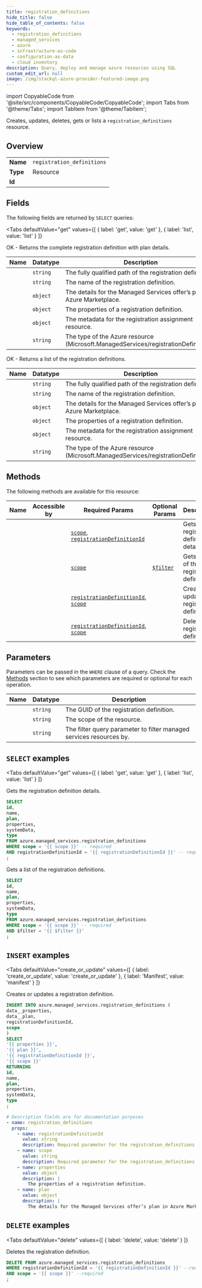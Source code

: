 ```yaml
--- 
title: registration_definitions
hide_title: false
hide_table_of_contents: false
keywords:
  - registration_definitions
  - managed_services
  - azure
  - infrastructure-as-code
  - configuration-as-data
  - cloud inventory
description: Query, deploy and manage azure resources using SQL
custom_edit_url: null
image: /img/stackql-azure-provider-featured-image.png
---
```


import CopyableCode from '@site/src/components/CopyableCode/CopyableCode';
import Tabs from '@theme/Tabs';
import TabItem from '@theme/TabItem';

Creates, updates, deletes, gets or lists a <code>registration_definitions</code> resource.

## Overview
<table><tbody>
<tr><td><b>Name</b></td><td><code>registration_definitions</code></td></tr>
<tr><td><b>Type</b></td><td>Resource</td></tr>
<tr><td><b>Id</b></td><td><CopyableCode code="azure.managed_services.registration_definitions" /></td></tr>
</tbody></table>

## Fields

The following fields are returned by `SELECT` queries:

<Tabs
    defaultValue="get"
    values={[
        { label: 'get', value: 'get' },
        { label: 'list', value: 'list' }
    ]}
>
<TabItem value="get">

OK - Returns the complete registration definition with plan details.

<table>
<thead>
    <tr>
    <th>Name</th>
    <th>Datatype</th>
    <th>Description</th>
    </tr>
</thead>
<tbody>
<tr>
    <td><CopyableCode code="id" /></td>
    <td><code>string</code></td>
    <td>The fully qualified path of the registration definition.</td>
</tr>
<tr>
    <td><CopyableCode code="name" /></td>
    <td><code>string</code></td>
    <td>The name of the registration definition.</td>
</tr>
<tr>
    <td><CopyableCode code="plan" /></td>
    <td><code>object</code></td>
    <td>The details for the Managed Services offer’s plan in Azure Marketplace.</td>
</tr>
<tr>
    <td><CopyableCode code="properties" /></td>
    <td><code>object</code></td>
    <td>The properties of a registration definition.</td>
</tr>
<tr>
    <td><CopyableCode code="systemData" /></td>
    <td><code>object</code></td>
    <td>The metadata for the registration assignment resource.</td>
</tr>
<tr>
    <td><CopyableCode code="type" /></td>
    <td><code>string</code></td>
    <td>The type of the Azure resource (Microsoft.ManagedServices/registrationDefinitions).</td>
</tr>
</tbody>
</table>
</TabItem>
<TabItem value="list">

OK - Returns a list of the registration definitions.

<table>
<thead>
    <tr>
    <th>Name</th>
    <th>Datatype</th>
    <th>Description</th>
    </tr>
</thead>
<tbody>
<tr>
    <td><CopyableCode code="id" /></td>
    <td><code>string</code></td>
    <td>The fully qualified path of the registration definition.</td>
</tr>
<tr>
    <td><CopyableCode code="name" /></td>
    <td><code>string</code></td>
    <td>The name of the registration definition.</td>
</tr>
<tr>
    <td><CopyableCode code="plan" /></td>
    <td><code>object</code></td>
    <td>The details for the Managed Services offer’s plan in Azure Marketplace.</td>
</tr>
<tr>
    <td><CopyableCode code="properties" /></td>
    <td><code>object</code></td>
    <td>The properties of a registration definition.</td>
</tr>
<tr>
    <td><CopyableCode code="systemData" /></td>
    <td><code>object</code></td>
    <td>The metadata for the registration assignment resource.</td>
</tr>
<tr>
    <td><CopyableCode code="type" /></td>
    <td><code>string</code></td>
    <td>The type of the Azure resource (Microsoft.ManagedServices/registrationDefinitions).</td>
</tr>
</tbody>
</table>
</TabItem>
</Tabs>

## Methods

The following methods are available for this resource:

<table>
<thead>
    <tr>
    <th>Name</th>
    <th>Accessible by</th>
    <th>Required Params</th>
    <th>Optional Params</th>
    <th>Description</th>
    </tr>
</thead>
<tbody>
<tr>
    <td><a href="#get"><CopyableCode code="get" /></a></td>
    <td><CopyableCode code="select" /></td>
    <td><a href="#parameter-scope"><code>scope</code></a>, <a href="#parameter-registrationDefinitionId"><code>registrationDefinitionId</code></a></td>
    <td></td>
    <td>Gets the registration definition details.</td>
</tr>
<tr>
    <td><a href="#list"><CopyableCode code="list" /></a></td>
    <td><CopyableCode code="select" /></td>
    <td><a href="#parameter-scope"><code>scope</code></a></td>
    <td><a href="#parameter-$filter"><code>$filter</code></a></td>
    <td>Gets a list of the registration definitions.</td>
</tr>
<tr>
    <td><a href="#create_or_update"><CopyableCode code="create_or_update" /></a></td>
    <td><CopyableCode code="insert" /></td>
    <td><a href="#parameter-registrationDefinitionId"><code>registrationDefinitionId</code></a>, <a href="#parameter-scope"><code>scope</code></a></td>
    <td></td>
    <td>Creates or updates a registration definition.</td>
</tr>
<tr>
    <td><a href="#delete"><CopyableCode code="delete" /></a></td>
    <td><CopyableCode code="delete" /></td>
    <td><a href="#parameter-registrationDefinitionId"><code>registrationDefinitionId</code></a>, <a href="#parameter-scope"><code>scope</code></a></td>
    <td></td>
    <td>Deletes the registration definition.</td>
</tr>
</tbody>
</table>

## Parameters

Parameters can be passed in the `WHERE` clause of a query. Check the [Methods](#methods) section to see which parameters are required or optional for each operation.

<table>
<thead>
    <tr>
    <th>Name</th>
    <th>Datatype</th>
    <th>Description</th>
    </tr>
</thead>
<tbody>
<tr id="parameter-registrationDefinitionId">
    <td><CopyableCode code="registrationDefinitionId" /></td>
    <td><code>string</code></td>
    <td>The GUID of the registration definition.</td>
</tr>
<tr id="parameter-scope">
    <td><CopyableCode code="scope" /></td>
    <td><code>string</code></td>
    <td>The scope of the resource.</td>
</tr>
<tr id="parameter-$filter">
    <td><CopyableCode code="$filter" /></td>
    <td><code>string</code></td>
    <td>The filter query parameter to filter managed services resources by.</td>
</tr>
</tbody>
</table>

## `SELECT` examples

<Tabs
    defaultValue="get"
    values={[
        { label: 'get', value: 'get' },
        { label: 'list', value: 'list' }
    ]}
>
<TabItem value="get">

Gets the registration definition details.

```sql
SELECT
id,
name,
plan,
properties,
systemData,
type
FROM azure.managed_services.registration_definitions
WHERE scope = '{{ scope }}' -- required
AND registrationDefinitionId = '{{ registrationDefinitionId }}' -- required
;
```
</TabItem>
<TabItem value="list">

Gets a list of the registration definitions.

```sql
SELECT
id,
name,
plan,
properties,
systemData,
type
FROM azure.managed_services.registration_definitions
WHERE scope = '{{ scope }}' -- required
AND $filter = '{{ $filter }}'
;
```
</TabItem>
</Tabs>


## `INSERT` examples

<Tabs
    defaultValue="create_or_update"
    values={[
        { label: 'create_or_update', value: 'create_or_update' },
        { label: 'Manifest', value: 'manifest' }
    ]}
>
<TabItem value="create_or_update">

Creates or updates a registration definition.

```sql
INSERT INTO azure.managed_services.registration_definitions (
data__properties,
data__plan,
registrationDefinitionId,
scope
)
SELECT 
'{{ properties }}',
'{{ plan }}',
'{{ registrationDefinitionId }}',
'{{ scope }}'
RETURNING
id,
name,
plan,
properties,
systemData,
type
;
```
</TabItem>
<TabItem value="manifest">

```yaml
# Description fields are for documentation purposes
- name: registration_definitions
  props:
    - name: registrationDefinitionId
      value: string
      description: Required parameter for the registration_definitions resource.
    - name: scope
      value: string
      description: Required parameter for the registration_definitions resource.
    - name: properties
      value: object
      description: |
        The properties of a registration definition.
    - name: plan
      value: object
      description: |
        The details for the Managed Services offer’s plan in Azure Marketplace.
```
</TabItem>
</Tabs>


## `DELETE` examples

<Tabs
    defaultValue="delete"
    values={[
        { label: 'delete', value: 'delete' }
    ]}
>
<TabItem value="delete">

Deletes the registration definition.

```sql
DELETE FROM azure.managed_services.registration_definitions
WHERE registrationDefinitionId = '{{ registrationDefinitionId }}' --required
AND scope = '{{ scope }}' --required
;
```
</TabItem>
</Tabs>
